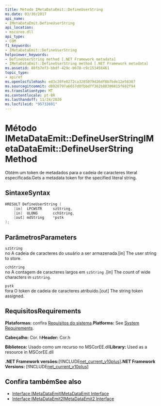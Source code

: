 ```yaml
---
title: Método IMetaDataEmit::DefineUserString
ms.date: 03/30/2017
api_name:
- IMetaDataEmit.DefineUserString
api_location:
- mscoree.dll
api_type:
- COM
f1_keywords:
- IMetaDataEmit::DefineUserString
helpviewer_keywords:
- DefineUserString method [.NET Framework metadata]
- IMetaDataEmit::DefineUserString method [.NET Framework metadata]
ms.assetid: 88fb7ef3-bbdf-429c-b678-c9c153456461
topic_type:
- apiref
ms.openlocfilehash: ed3c20fe8272ca3205079d26df0b7bde12e58307
ms.sourcegitcommit: d8020797a6657d0fbbdff362b80300815f682f94
ms.translationtype: MT
ms.contentlocale: pt-BR
ms.lasthandoff: 11/24/2020
ms.locfileid: "95732691"
---
```

# <a name="imetadataemitdefineuserstring-method"></a><span data-ttu-id="30a09-102">Método IMetaDataEmit::DefineUserString</span><span class="sxs-lookup"><span data-stu-id="30a09-102">IMetaDataEmit::DefineUserString Method</span></span>

<span data-ttu-id="30a09-103">Obtém um token de metadados para a cadeia de caracteres literal especificada.</span><span class="sxs-lookup"><span data-stu-id="30a09-103">Gets a metadata token for the specified literal string.</span></span>  
  
## <a name="syntax"></a><span data-ttu-id="30a09-104">Sintaxe</span><span class="sxs-lookup"><span data-stu-id="30a09-104">Syntax</span></span>  
  
```cpp  
HRESULT DefineUserString (
    [in]  LPCWSTR     szString,
    [in]  ULONG       cchString,
    [out] mdString    *pstk
);  
```  
  
## <a name="parameters"></a><span data-ttu-id="30a09-105">Parâmetros</span><span class="sxs-lookup"><span data-stu-id="30a09-105">Parameters</span></span>  

 `szString`  
 <span data-ttu-id="30a09-106">no A cadeia de caracteres do usuário a ser armazenada.</span><span class="sxs-lookup"><span data-stu-id="30a09-106">[in] The user string to store.</span></span>  
  
 `cchString`  
 <span data-ttu-id="30a09-107">no A contagem de caracteres largos em `szString` .</span><span class="sxs-lookup"><span data-stu-id="30a09-107">[in] The count of wide characters in `szString`.</span></span>  
  
 `pstk`  
 <span data-ttu-id="30a09-108">fora O token de cadeia de caracteres atribuído.</span><span class="sxs-lookup"><span data-stu-id="30a09-108">[out] The string token assigned.</span></span>  
  
## <a name="requirements"></a><span data-ttu-id="30a09-109">Requisitos</span><span class="sxs-lookup"><span data-stu-id="30a09-109">Requirements</span></span>  

 <span data-ttu-id="30a09-110">**Plataformas:** confira [Requisitos do sistema](../../get-started/system-requirements.md).</span><span class="sxs-lookup"><span data-stu-id="30a09-110">**Platforms:** See [System Requirements](../../get-started/system-requirements.md).</span></span>  
  
 <span data-ttu-id="30a09-111">**Cabeçalho:** Cor. h</span><span class="sxs-lookup"><span data-stu-id="30a09-111">**Header:** Cor.h</span></span>  
  
 <span data-ttu-id="30a09-112">**Biblioteca:** Usado como um recurso no MSCorEE.dll</span><span class="sxs-lookup"><span data-stu-id="30a09-112">**Library:** Used as a resource in MSCorEE.dll</span></span>  
  
 <span data-ttu-id="30a09-113">**.NET Framework versões:**[!INCLUDE[net_current_v10plus](../../../../includes/net-current-v10plus-md.md)]</span><span class="sxs-lookup"><span data-stu-id="30a09-113">**.NET Framework Versions:** [!INCLUDE[net_current_v10plus](../../../../includes/net-current-v10plus-md.md)]</span></span>  
  
## <a name="see-also"></a><span data-ttu-id="30a09-114">Confira também</span><span class="sxs-lookup"><span data-stu-id="30a09-114">See also</span></span>

- [<span data-ttu-id="30a09-115">Interface IMetaDataEmit</span><span class="sxs-lookup"><span data-stu-id="30a09-115">IMetaDataEmit Interface</span></span>](imetadataemit-interface.md)
- [<span data-ttu-id="30a09-116">Interface IMetaDataEmit2</span><span class="sxs-lookup"><span data-stu-id="30a09-116">IMetaDataEmit2 Interface</span></span>](imetadataemit2-interface.md)
